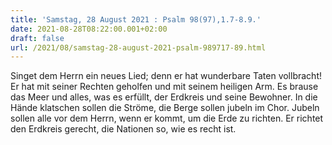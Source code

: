 ```yaml
---
title: 'Samstag, 28 August 2021 : Psalm 98(97),1.7-8.9.'
date: 2021-08-28T08:22:00.001+02:00
draft: false
url: /2021/08/samstag-28-august-2021-psalm-989717-89.html
---
```


Singet dem Herrn ein neues Lied; denn er hat wunderbare Taten vollbracht! Er hat mit seiner Rechten geholfen und mit seinem heiligen Arm. Es brause das Meer und alles, was es erfüllt, der Erdkreis und seine Bewohner. In die Hände klatschen sollen die Ströme, die Berge sollen jubeln im Chor. Jubeln sollen alle vor dem Herrn, wenn er kommt, um die Erde zu richten. Er richtet den Erdkreis gerecht, die Nationen so, wie es recht ist.